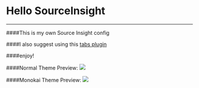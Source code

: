 # Hello SourceInsight

----

####This is my own Source Insight config

####I also suggest using this [tabs plugin](https://github.com/redxu/sihook/releases)

####enjoy!

####Normal Theme Preview:
![](https://github.com/kiddlu/hello-sourceinsight/raw/master/backup/Nomal.png)

####Monokai Theme Preview:
![](https://github.com/kiddlu/hello-sourceinsight/raw/master/backup/Monokai.png)
